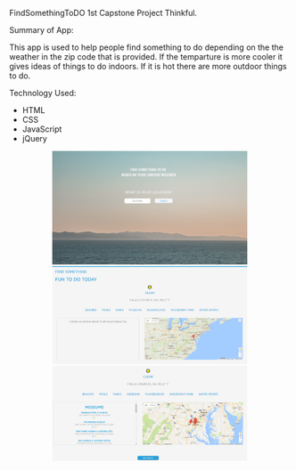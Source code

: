 FindSomethingToDO 1st Capstone Project Thinkful.

Summary of App:

This app is used to help people find something to do depending on the the weather in the zip code that is provided. If the temparture is more cooler it gives ideas of things to do indoors. If it is hot there are more outdoor things to do. 

Technology Used: 
- HTML
- CSS
- JavaScript
- jQuery

<p align="center">
  <img src="Landing Page.PNG" width="350"/>
  <img src="Weather.PNG" width="350"/>
  <img src="results.PNG" width="350"/>
</p>